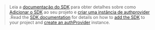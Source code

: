 <!-- markdownlint-disable MD041-->

> <span data-ttu-id="4c1f3-101">Leia a [documentação do SDK](/graph/sdks/sdks-overview) para obter detalhes sobre como [Adicionar o SDK](/graph/sdks/sdk-installation) ao seu projeto e [criar uma instância de authprovider](/graph/sdks/choose-authentication-providers) .</span><span class="sxs-lookup"><span data-stu-id="4c1f3-101">Read the [SDK documentation](/graph/sdks/sdks-overview) for details on how to [add the SDK](/graph/sdks/sdk-installation) to your project and [create an authProvider](/graph/sdks/choose-authentication-providers) instance.</span></span>
